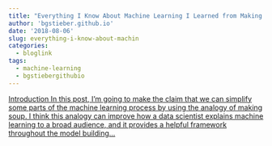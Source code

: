 ```yaml
---
title: "Everything I Know About Machine Learning I Learned from Making Soup"
author: 'bgstieber.github.io'
date: '2018-08-06'
slug: everything-i-know-about-machin
categories:
  - bloglink
tags:
  - machine-learning
  - bgstiebergithubio
---
```


[IntroductionIn this post, I’m going to make the claim that we can simplify some parts of the machine learning process by using the analogy of making soup. I think this analogy can improve how a data scientist explains machine learning to a broad audience, and it provides a helpful framework throughout the model building...<click to read more>](https://bgstieber.github.io/post/everything-i-know-about-machine-learning-i-learned-from-making-soup/)

